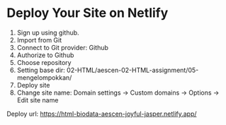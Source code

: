 # Deploy Your Site on Netlify

1. Sign up using github.
2. Import from Git
3. Connect to Git provider: Github
4. Authorize to Github
5. Choose repository
6. Setting base dir: 02-HTML/aescen-02-HTML-assignment/05-mengelompokkan/
7. Deploy site
8. Change site name: Domain settings -> Custom domains -> Options -> Edit site name

Deploy url: https://html-biodata-aescen-joyful-jasper.netlify.app/
